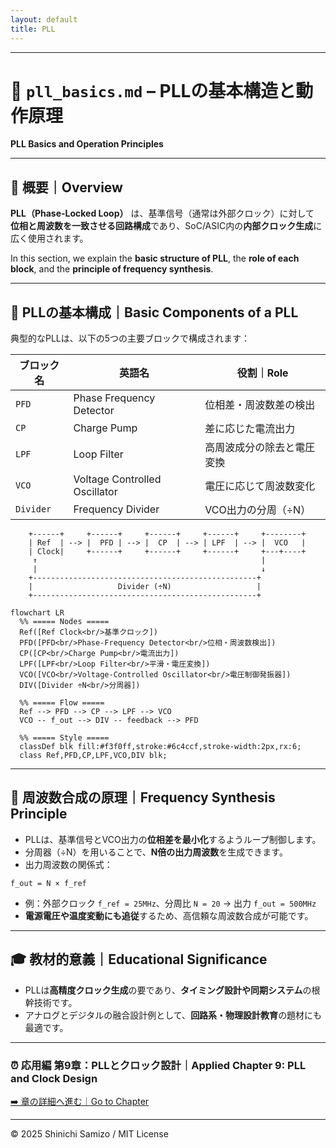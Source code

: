 ```yaml
---
layout: default
title: PLL
---
```


---

# 🔧 `pll_basics.md` – PLLの基本構造と動作原理  
**PLL Basics and Operation Principles**

---

## 📘 概要｜Overview

**PLL（Phase-Locked Loop）** は、基準信号（通常は外部クロック）に対して  
**位相と周波数を一致させる回路構成**であり、SoC/ASIC内の**内部クロック生成**に広く使用されます。

In this section, we explain the **basic structure of PLL**, the **role of each block**, and the **principle of frequency synthesis**.

---

## 🧱 PLLの基本構成｜Basic Components of a PLL

典型的なPLLは、以下の5つの主要ブロックで構成されます：

| ブロック名 | 英語名 | 役割｜Role |
|------------|--------|------------|
| `PFD` | Phase Frequency Detector | 位相差・周波数差の検出 |
| `CP`  | Charge Pump             | 差に応じた電流出力     |
| `LPF` | Loop Filter             | 高周波成分の除去と電圧変換 |
| `VCO` | Voltage Controlled Oscillator | 電圧に応じて周波数変化 |
| `Divider` | Frequency Divider    | VCO出力の分周（÷N） |

```
    +------+     +------+     +------+     +------+     +--------+
    | Ref  | --> |  PFD | --> |  CP  | --> | LPF  | --> |  VCO   |
    | Clock|     +------+     +------+     +------+     +---+----+
     ↑                                                  |
     |                                                  ↓
    +--------------------------------------------------+
    |                   Divider (÷N)                   |
    +--------------------------------------------------+
```
```mermaid
flowchart LR
  %% ===== Nodes =====
  Ref([Ref Clock<br/>基準クロック])
  PFD([PFD<br/>Phase-Frequency Detector<br/>位相・周波数検出])
  CP([CP<br/>Charge Pump<br/>電流出力])
  LPF([LPF<br/>Loop Filter<br/>平滑・電圧変換])
  VCO([VCO<br/>Voltage-Controlled Oscillator<br/>電圧制御発振器])
  DIV([Divider ÷N<br/>分周器])

  %% ===== Flow =====
  Ref --> PFD --> CP --> LPF --> VCO
  VCO -- f_out --> DIV -- feedback --> PFD

  %% ===== Style =====
  classDef blk fill:#f3f0ff,stroke:#6c4ccf,stroke-width:2px,rx:6;
  class Ref,PFD,CP,LPF,VCO,DIV blk;
```

---

## 🔄 周波数合成の原理｜Frequency Synthesis Principle

- PLLは、基準信号とVCO出力の**位相差を最小化**するようループ制御します。
- 分周器（÷N）を用いることで、**N倍の出力周波数**を生成できます。
- 出力周波数の関係式：

```
f_out = N × f_ref
```

- 例：外部クロック `f_ref = 25MHz`、分周比 `N = 20` → 出力 `f_out = 500MHz`
- **電源電圧や温度変動にも追従**するため、高信頼な周波数合成が可能です。

---

## 🎓 教材的意義｜Educational Significance

- PLLは**高精度クロック生成**の要であり、**タイミング設計や同期システム**の根幹技術です。
- アナログとデジタルの融合設計例として、**回路系・物理設計教育**の題材にも最適です。

---

### ⏰ 応用編 第9章：PLLとクロック設計｜Applied Chapter 9: PLL and Clock Design  
[➡️ 章の詳細へ進む｜Go to Chapter](./README.md)  

---

© 2025 Shinichi Samizo / MIT License
